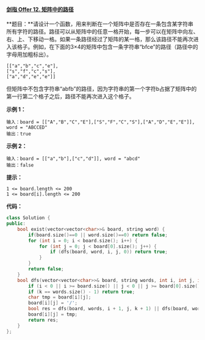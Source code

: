 #### [剑指 Offer 12. 矩阵中的路径](https://leetcode-cn.com/problems/ju-zhen-zhong-de-lu-jing-lcof/)

**题目：**请设计一个函数，用来判断在一个矩阵中是否存在一条包含某字符串所有字符的路径。路径可以从矩阵中的任意一格开始，每一步可以在矩阵中向左、右、上、下移动一格。如果一条路径经过了矩阵的某一格，那么该路径不能再次进入该格子。例如，在下面的3×4的矩阵中包含一条字符串“bfce”的路径（路径中的字母用加粗标出）。

```
[["a","b","c","e"],
["s","f","c","s"],
["a","d","e","e"]]
```

但矩阵中不包含字符串“abfb”的路径，因为字符串的第一个字符b占据了矩阵中的第一行第二个格子之后，路径不能再次进入这个格子。

**示例 1：**

```
输入：board = [["A","B","C","E"],["S","F","C","S"],["A","D","E","E"]], word = "ABCCED"
输出：true
```

**示例 2：**

```
输入：board = [["a","b"],["c","d"]], word = "abcd"
输出：false
```

**提示：**

    1 <= board.length <= 200
    1 <= board[i].length <= 200

**代码：**

```c++
class Solution {
public:
	bool exist(vector<vector<char>>& board, string word) {
        if(board.size()==0 || word.size()==0) return false;
		for (int i = 0; i < board.size(); i++) {
			for (int j = 0; j < board[0].size(); j++) {
				if (dfs(board, word, i, j, 0)) return true;
			}
		}
		return false;
	}
	bool dfs(vector<vector<char>>& board, string words, int i, int j, int k) {
		if (i < 0 || i >= board.size() || j < 0 || j >= board[0].size() || board[i][j] != words[k])  return false;
		if (k == words.size() - 1) return true;
		char tmp = board[i][j];
		board[i][j] = '/';
		bool res = dfs(board, words, i + 1, j, k + 1) || dfs(board, words, i - 1, j, k + 1) || dfs(board, words, i, j - 1, k + 1) || dfs(board, words, i, j + 1, k + 1);
		board[i][j] = tmp;
		return res;
	}
};
```

